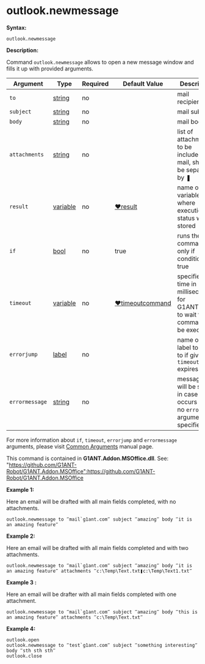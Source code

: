 # outlook.newmessage

**Syntax:**

```G1ANT
outlook.newmessage

```

**Description:**

Command `outlook.newmessage` allows to open a new message window and fills it up with provided arguments.

| Argument | Type | Required | Default Value | Description |
| -------- | ---- | -------- | ------------- | ----------- |
|`to`| [string](https://github.com/G1ANT-Robot/G1ANT.Manual/blob/master/G1ANT-Language/Structures/bool.md) | no |  | mail recipients |
|`subject`| [string](https://github.com/G1ANT-Robot/G1ANT.Manual/blob/master/G1ANT-Language/Structures/bool.md) | no |  | mail subject |
|`body`| [string](https://github.com/G1ANT-Robot/G1ANT.Manual/blob/master/G1ANT-Language/Structures/bool.md) | no |  | mail body |
|`attachments`| [string](https://github.com/G1ANT-Robot/G1ANT.Manual/blob/master/G1ANT-Language/Structures/bool.md) | no |  | list of attachments to be included in mail, should be separated by ❚ |
|`result`| [variable](https://github.com/G1ANT-Robot/G1ANT.Manual/blob/master/G1ANT-Language/Special-Characters/variable.md) | no | [♥result](https://github.com/G1ANT-Robot/G1ANT.Manual/blob/master/G1ANT-Language/Common-Arguments.md)  | name of variable where execution status will be stored |
|`if`| [bool](https://github.com/G1ANT-Robot/G1ANT.Manual/blob/master/G1ANT-Language/Structures/bool.md) | no | true | runs the command only if condition is true |
|`timeout`| [variable](https://github.com/G1ANT-Robot/G1ANT.Manual/blob/master/G1ANT-Language/Special-Characters/variable.md) | no | [♥timeoutcommand](https://github.com/G1ANT-Robot/G1ANT.Manual/blob/master/G1ANT-Language/Variables/Special-Variables.md)  | specifies time in milliseconds for G1ANT.Robot to wait for the command to be executed |
|`errorjump` | [label](https://github.com/G1ANT-Robot/G1ANT.Manual/blob/master/G1ANT-Language/Structures/bool.md) | no | | name of the label to jump to if given `timeout` expires |
|`errormessage`| [string](https://github.com/G1ANT-Robot/G1ANT.Manual/blob/master/G1ANT-Language/Structures/bool.md) | no |  | message that will be shown in case error occurs and no `errorjump` argument is specified |

For more information about `if`, `timeout`, `errorjump` and `errormessage` arguments, please visit [Common Arguments](https://github.com/G1ANT-Robot/G1ANT.Manual/blob/master/G1ANT-Language/Common-Arguments.md)  manual page.

This command is contained in **G1ANT.Addon.MSOffice.dll**.
See: "https://github.com/G1ANT-Robot/G1ANT.Addon.MSOffice":https://github.com/G1ANT-Robot/G1ANT.Addon.MSOffice

**Example 1:**

Here an email will be drafted with all main fields completed, with no attachments.

```G1ANT
outlook.newmessage to ‴mail`g1ant.com‴ subject ‴amazing‴ body ‴it is an amazing feature‴

```

**Example 2:**

Here an email will be drafted with all main fields completed and with two attachments.

```G1ANT
outlook.newmessage to ‴mail`g1ant.com‴ subject ‴amazing‴ body ‴it is an amazing feature‴ attachments ‴c:\Temp\Text.txt❚c:\Temp\Text1.txt‴

```

**Example 3 :**

Here an email will be drafter with all main fields completed with one attachment.

```G1ANT
outlook.newmessage to ‴mail`g1ant.com‴ subject ‴amazing‴ body ‴this is an amazing feature‴ attachments ‴c:\Temp\Text.txt‴

```

**Example 4:**

```G1ANT
outlook.open
outlook.newmessage to ‴test`g1ant.com‴ subject ‴something interesting‴ body ‴sth sth sth‴
outlook.close

```